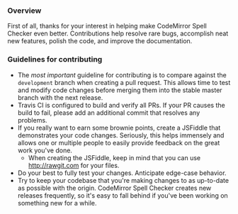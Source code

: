 ### Overview
First of all, thanks for your interest in helping make CodeMirror Spell Checker even better. Contributions help resolve rare bugs, accomplish neat new features, polish the code, and improve the documentation.

### Guidelines for contributing
- The *most important* guideline for contributing is to compare against the `development` branch when creating a pull request. This allows time to test and modify code changes before merging them into the stable master branch with the next release.
- Travis CI is configured to build and verify all PRs. If your PR causes the build to fail, please add an additional commit that resolves any problems.
- If you really want to earn some brownie points, create a JSFiddle that demonstrates your code changes. Seriously, this helps immensely and allows one or multiple people to easily provide feedback on the great work you've done.
  - When creating the JSFiddle, keep in mind that you can use http://rawgit.com for your files.
- Do your best to fully test your changes. Anticipate edge-case behavior.
- Try to keep your codebase that you're making changes to as up-to-date as possible with the origin. CodeMirror Spell Checker creates new releases frequently, so it's easy to fall behind if you've been working on something new for a while.
